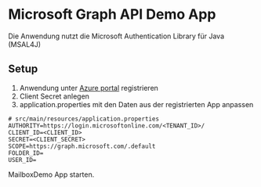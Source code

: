 # Microsoft Graph API Demo App

Die Anwendung nutzt die Microsoft Authentication Library für Java (MSAL4J)

## Setup
1. Anwendung unter [Azure portal](https://portal.azure.com) registrieren
1. Client Secret anlegen
1. application.properties mit den Daten aus der registrierten App anpassen

```
# src/main/resources/application.properties
AUTHORITY=https://login.microsoftonline.com/<TENANT_ID>/
CLIENT_ID=<CLIENT_ID>
SECRET=<CLIENT_SECRET>
SCOPE=https://graph.microsoft.com/.default
FOLDER_ID=
USER_ID=
```

MailboxDemo App starten.